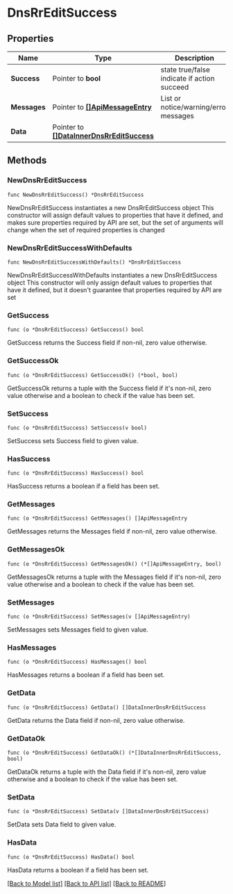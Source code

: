 # DnsRrEditSuccess

## Properties

Name | Type | Description | Notes
------------ | ------------- | ------------- | -------------
**Success** | Pointer to **bool** | state true/false indicate if action succeed | [optional] 
**Messages** | Pointer to [**[]ApiMessageEntry**](ApiMessageEntry.md) | List or notice/warning/error messages | [optional] 
**Data** | Pointer to [**[]DataInnerDnsRrEditSuccess**](DataInnerDnsRrEditSuccess.md) |  | [optional] 

## Methods

### NewDnsRrEditSuccess

`func NewDnsRrEditSuccess() *DnsRrEditSuccess`

NewDnsRrEditSuccess instantiates a new DnsRrEditSuccess object
This constructor will assign default values to properties that have it defined,
and makes sure properties required by API are set, but the set of arguments
will change when the set of required properties is changed

### NewDnsRrEditSuccessWithDefaults

`func NewDnsRrEditSuccessWithDefaults() *DnsRrEditSuccess`

NewDnsRrEditSuccessWithDefaults instantiates a new DnsRrEditSuccess object
This constructor will only assign default values to properties that have it defined,
but it doesn't guarantee that properties required by API are set

### GetSuccess

`func (o *DnsRrEditSuccess) GetSuccess() bool`

GetSuccess returns the Success field if non-nil, zero value otherwise.

### GetSuccessOk

`func (o *DnsRrEditSuccess) GetSuccessOk() (*bool, bool)`

GetSuccessOk returns a tuple with the Success field if it's non-nil, zero value otherwise
and a boolean to check if the value has been set.

### SetSuccess

`func (o *DnsRrEditSuccess) SetSuccess(v bool)`

SetSuccess sets Success field to given value.

### HasSuccess

`func (o *DnsRrEditSuccess) HasSuccess() bool`

HasSuccess returns a boolean if a field has been set.

### GetMessages

`func (o *DnsRrEditSuccess) GetMessages() []ApiMessageEntry`

GetMessages returns the Messages field if non-nil, zero value otherwise.

### GetMessagesOk

`func (o *DnsRrEditSuccess) GetMessagesOk() (*[]ApiMessageEntry, bool)`

GetMessagesOk returns a tuple with the Messages field if it's non-nil, zero value otherwise
and a boolean to check if the value has been set.

### SetMessages

`func (o *DnsRrEditSuccess) SetMessages(v []ApiMessageEntry)`

SetMessages sets Messages field to given value.

### HasMessages

`func (o *DnsRrEditSuccess) HasMessages() bool`

HasMessages returns a boolean if a field has been set.

### GetData

`func (o *DnsRrEditSuccess) GetData() []DataInnerDnsRrEditSuccess`

GetData returns the Data field if non-nil, zero value otherwise.

### GetDataOk

`func (o *DnsRrEditSuccess) GetDataOk() (*[]DataInnerDnsRrEditSuccess, bool)`

GetDataOk returns a tuple with the Data field if it's non-nil, zero value otherwise
and a boolean to check if the value has been set.

### SetData

`func (o *DnsRrEditSuccess) SetData(v []DataInnerDnsRrEditSuccess)`

SetData sets Data field to given value.

### HasData

`func (o *DnsRrEditSuccess) HasData() bool`

HasData returns a boolean if a field has been set.


[[Back to Model list]](../README.md#documentation-for-models) [[Back to API list]](../README.md#documentation-for-api-endpoints) [[Back to README]](../README.md)


